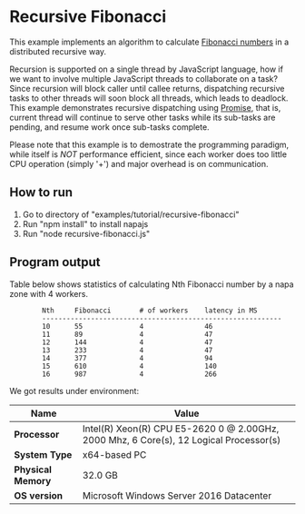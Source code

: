 # Recursive Fibonacci
This example implements an algorithm to calculate [Fibonacci numbers](https://en.wikipedia.org/wiki/Fibonacci_number) in a distributed recursive way. 

Recursion is supported on a single thread by JavaScript language, how if we want to involve multiple JavaScript threads to collaborate on a task? Since recursion will block caller until callee returns, dispatching recursive tasks to other threads will soon block all threads, which leads to deadlock. This example demonstrates recursive dispatching using [Promise](https://developer.mozilla.org/en-US/docs/Web/JavaScript/Reference/Global_Objects/Promise), that is, current thread will continue to serve other tasks while its sub-tasks are pending, and resume work once sub-tasks complete. 

Please note that this example is to demostrate the programming paradigm, while itself is *NOT* performance efficient, since each worker does too little CPU operation (simply '+') and major overhead is on communication. 

## How to run
1. Go to directory of "examples/tutorial/recursive-fibonacci"
2. Run "npm install" to install napajs
3. Run "node recursive-fibonacci.js"

## Program output
Table below shows statistics of calculating Nth Fibonacci number by a napa zone with 4 workers.
```
        Nth     Fibonacci       # of workers    latency in MS
        -----------------------------------------------------------
        10      55              4               46
        11      89              4               47
        12      144             4               47
        13      233             4               47
        14      377             4               94
        15      610             4               140
        16      987             4               266
```
We got results under environment:

| Name              | Value                                                                                 |
|-------------------|---------------------------------------------------------------------------------------|
|**Processor**      |Intel(R) Xeon(R) CPU E5-2620 0 @ 2.00GHz, 2000 Mhz, 6 Core(s), 12 Logical Processor(s) |
|**System Type**    |x64-based PC                                                                           |
|**Physical Memory**|32.0 GB                                                                                |
|**OS version**     |Microsoft Windows Server 2016 Datacenter                                               |
